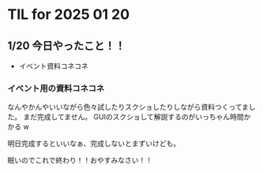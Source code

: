 # TIL for 2025 01 20
## 1/20 今日やったこと！！
- イベント資料コネコネ



### イベント用の資料コネコネ
なんやかんやいいながら色々試したりスクショしたりしながら資料つくってました。
まだ完成してません。
GUIのスクショして解説するのがいっちゃん時間かかる w

明日完成するといいなぁ、完成しないとまずいけども。

眠いのでこれで終わり！！おやすみなさい！！
